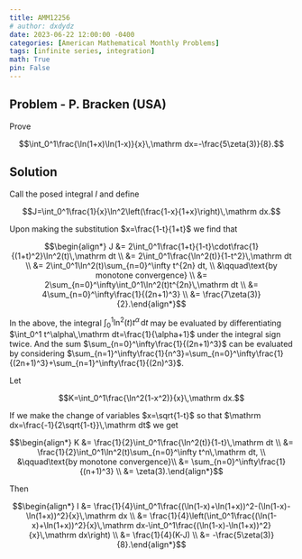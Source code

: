 ```yaml
---
title: AMM12256
# author: dxdydz
date: 2023-06-22 12:00:00 -0400
categories: [American Mathematical Monthly Problems]
tags: [infinite series, integration]
math: True
pin: False
---
```


## Problem - P. Bracken (USA)

Prove

$$\int_0^1\frac{\ln(1+x)\ln(1-x)}{x}\,\mathrm dx=-\frac{5\zeta(3)}{8}.$$

## Solution

Call the posed integral $I$ and define

$$J=\int_0^1\frac{1}{x}\ln^2\left(\frac{1-x}{1+x}\right)\,\mathrm dx.$$

Upon making the substitution $x=\frac{1-t}{1+t}$ we find that

$$\begin{align*}    J &= 2\int_0^1\frac{1+t}{1-t}\cdot\frac{1}{(1+t)^2}\ln^2(t)\,\mathrm dt \\      &= 2\int_0^1\frac{\ln^2(t)}{1-t^2}\,\mathrm dt \\      &= 2\int_0^1\ln^2(t)\sum_{n=0}^\infty t^{2n} dt, \\      &\qquad\text{by monotone convergence} \\      &= 2\sum_{n=0}^\infty\int_0^1\ln^2(t)t^{2n}\,\mathrm dt \\      &= 4\sum_{n=0}^\infty\frac{1}{(2n+1)^3} \\      &= \frac{7\zeta(3)}{2}.\end{align*}$$

In the above, the integral $\int_0^1\ln^2(t)t^\alpha\,\mathrm dt$ may be evaluated by differentiating $\int_0^1 t^\alpha\,\mathrm dt=\frac{1}{\alpha+1}$ under the integral sign twice. And the sum $\sum_{n=0}^\infty\frac{1}{(2n+1)^3}$ can be evaluated by considering $\sum_{n=1}^\infty\frac{1}{n^3}=\sum_{n=0}^\infty\frac{1}{(2n+1)^3}+\sum_{n=1}^\infty\frac{1}{(2n)^3}$.

Let

$$K=\int_0^1\frac{\ln^2(1-x^2)}{x}\,\mathrm dx.$$

If we make the change of variables $x=\sqrt{1-t}$ so that $\mathrm dx=\frac{-1}{2\sqrt{1-t}}\,\mathrm dt$ we get

$$\begin{align*}    K &= \frac{1}{2}\int_0^1\frac{\ln^2(t)}{1-t}\,\mathrm dt \\      &= \frac{1}{2}\int_0^1\ln^2(t)\sum_{n=0}^\infty t^n\,\mathrm dt, \\      &\qquad\text{by monotone convergence}\\      &= \sum_{n=0}^\infty\frac{1}{(n+1)^3} \\      &= \zeta(3).\end{align*}$$

Then

$$\begin{align*}    I &= \frac{1}{4}\int_0^1\frac{(\ln(1-x)+\ln(1+x))^2-(\ln(1-x)-\ln(1+x))^2}{x}\,\mathrm dx \\      &= \frac{1}{4}\left(\int_0^1\frac{(\ln(1-x)+\ln(1+x))^2}{x}\,\mathrm dx-\int_0^1\frac{(\ln(1-x)-\ln(1+x))^2}{x}\,\mathrm dx\right) \\      &= \frac{1}{4}(K-J) \\      &= -\frac{5\zeta(3)}{8}.\end{align*}$$